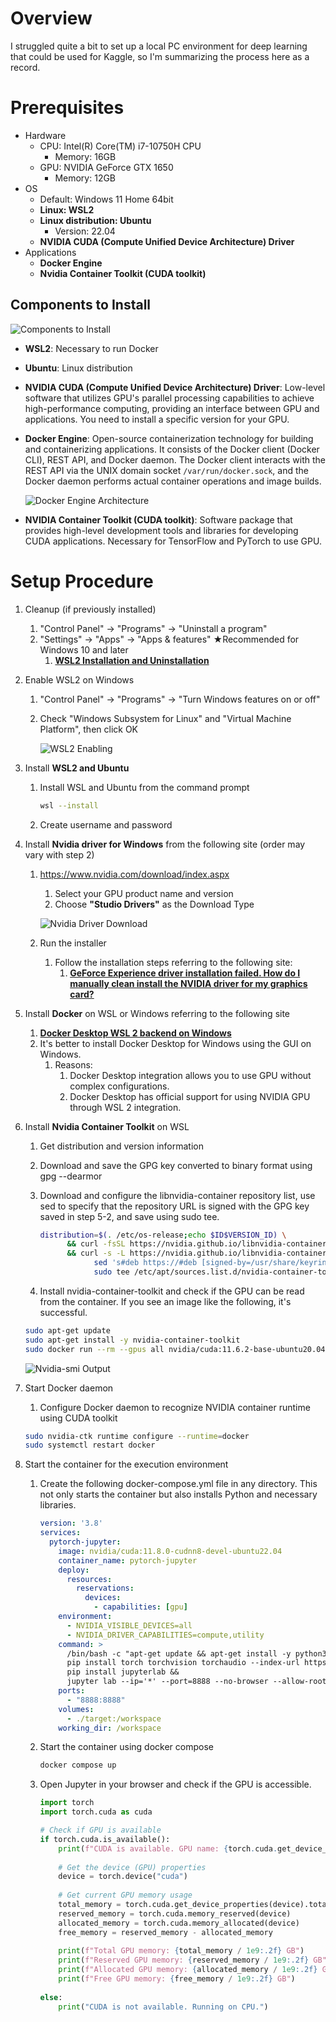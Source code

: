 # Overview

I struggled quite a bit to set up a local PC environment for deep learning that could be used for Kaggle, so I'm summarizing the process here as a record.

# Prerequisites

- Hardware
  - CPU: Intel(R) Core(TM) i7-10750H CPU
    - Memory: 16GB
  - GPU: NVIDIA GeForce GTX 1650
    - Memory: 12GB
- OS
  - Default: Windows 11 Home 64bit
  - **Linux: WSL2**
  - **Linux distribution: Ubuntu**
    - Version: 22.04
  - **NVIDIA CUDA (Compute Unified Device Architecture) Driver**
- Applications
  - **Docker Engine**
  - **Nvidia Container Toolkit (CUDA toolkit)**

## Components to Install

![Components to Install](./images/docker.png)

- **WSL2**: Necessary to run Docker
- **Ubuntu**: Linux distribution
- **NVIDIA CUDA (Compute Unified Device Architecture) Driver**: Low-level software that utilizes GPU's parallel processing capabilities to achieve high-performance computing, providing an interface between GPU and applications. You need to install a specific version for your GPU.
- **Docker Engine**: Open-source containerization technology for building and containerizing applications. It consists of the Docker client (Docker CLI), REST API, and Docker daemon. The Docker client interacts with the REST API via the UNIX domain socket `/var/run/docker.sock`, and the Docker daemon performs actual container operations and image builds.
    
    ![Docker Engine Architecture](images/docker_component.png)
    
- **NVIDIA Container Toolkit (CUDA toolkit)**: Software package that provides high-level development tools and libraries for developing CUDA applications. Necessary for TensorFlow and PyTorch to use GPU.

# Setup Procedure

1. Cleanup (if previously installed)
    1. "Control Panel" → "Programs" → "Uninstall a program"
    2. "Settings" → "Apps" → "Apps & features" ★Recommended for Windows 10 and later
        1. [**WSL2 Installation and Uninstallation**](https://qiita.com/zakoken/items/61141df6aeae9e3f8e36)
2. Enable WSL2 on Windows
    1. "Control Panel" → "Programs" → "Turn Windows features on or off"
    2. Check "Windows Subsystem for Linux" and "Virtual Machine Platform", then click OK
        
        ![WSL2 Enabling](images/windows_settings.png)
        
3. Install **WSL2 and Ubuntu**
    1. Install WSL and Ubuntu from the command prompt
        
        ```bash
        wsl --install
        ```
        
    2. Create username and password
4. Install **Nvidia driver for Windows** from the following site (order may vary with step 2)
    1. https://www.nvidia.com/download/index.aspx
        1. Select your GPU product name and version
        2. Choose **"Studio Drivers"** as the Download Type
        
        ![Nvidia Driver Download](images/nvidia_driver.png)
        
    2. Run the installer
        1. Follow the installation steps referring to the following site:
            1. [**GeForce Experience driver installation failed. How do I manually clean install the NVIDIA driver for my graphics card?**](https://nvidia.custhelp.com/app/answers/detail/a_id/10/related/1)
5. Install **Docker** on WSL or Windows referring to the following site
    1. [**Docker Desktop WSL 2 backend on Windows**](https://docs.docker.com/desktop/wsl/#download)
    2. It's better to install Docker Desktop for Windows using the GUI on Windows.
        1. Reasons:
            1. Docker Desktop integration allows you to use GPU without complex configurations.
            2. Docker Desktop has official support for using NVIDIA GPU through WSL 2 integration.
6. Install **Nvidia Container Toolkit** on WSL
    1. Get distribution and version information
    2. Download and save the GPG key converted to binary format using gpg --dearmor
    3. Download and configure the libnvidia-container repository list, use sed to specify that the repository URL is signed with the GPG key saved in step 5-2, and save using sudo tee.
        
        ```bash
        distribution=$(. /etc/os-release;echo $ID$VERSION_ID) \
              && curl -fsSL https://nvidia.github.io/libnvidia-container/gpgkey | sudo gpg --dearmor -o /usr/share/keyrings/nvidia-container-toolkit-keyring.gpg \
              && curl -s -L https://nvidia.github.io/libnvidia-container/$distribution/libnvidia-container.list | \
                    sed 's#deb https://#deb [signed-by=/usr/share/keyrings/nvidia-container-toolkit-keyring.gpg] https://#g' | \
                    sudo tee /etc/apt/sources.list.d/nvidia-container-toolkit.list
        ```
        
    4. Install nvidia-container-toolkit and check if the GPU can be read from the container. If you see an image like the following, it's successful.
    
    ```bash
    sudo apt-get update
    sudo apt-get install -y nvidia-container-toolkit
    sudo docker run --rm --gpus all nvidia/cuda:11.6.2-base-ubuntu20.04 nvidia-smi
    ```
    
    ![Nvidia-smi Output](images/result_of_nvidia_smi.png)
    
7. Start Docker daemon
    1. Configure Docker daemon to recognize NVIDIA container runtime using CUDA toolkit
    
    ```bash
    sudo nvidia-ctk runtime configure --runtime=docker
    sudo systemctl restart docker
    ```
    
8. Start the container for the execution environment
    1. Create the following docker-compose.yml file in any directory. This not only starts the container but also installs Python and necessary libraries.
        
        ```yaml
        version: '3.8'
        services:
          pytorch-jupyter:
            image: nvidia/cuda:11.8.0-cudnn8-devel-ubuntu22.04
            container_name: pytorch-jupyter
            deploy:
              resources:
                reservations:
                  devices:
                    - capabilities: [gpu]
            environment:
              - NVIDIA_VISIBLE_DEVICES=all
              - NVIDIA_DRIVER_CAPABILITIES=compute,utility
            command: >
              /bin/bash -c "apt-get update && apt-get install -y python3 python3-pip &&
              pip install torch torchvision torchaudio --index-url https://download.pytorch.org/whl/cu118 &&
              pip install jupyterlab &&
              jupyter lab --ip='*' --port=8888 --no-browser --allow-root --NotebookApp.token='' --NotebookApp.password=''"
            ports:
              - "8888:8888"
            volumes:
              - ./target:/workspace
            working_dir: /workspace
        ```
        
    2. Start the container using docker compose
        
        ```bash
        docker compose up
        ```
        
    3. Open Jupyter in your browser and check if the GPU is accessible.
        
        ```python
        import torch
        import torch.cuda as cuda
        
        # Check if GPU is available
        if torch.cuda.is_available():
            print(f"CUDA is available. GPU name: {torch.cuda.get_device_name(0)}")
            
            # Get the device (GPU) properties
            device = torch.device("cuda")
            
            # Get current GPU memory usage
            total_memory = torch.cuda.get_device_properties(device).total_memory
            reserved_memory = torch.cuda.memory_reserved(device)
            allocated_memory = torch.cuda.memory_allocated(device)
            free_memory = reserved_memory - allocated_memory
            
            print(f"Total GPU memory: {total_memory / 1e9:.2f} GB")
            print(f"Reserved GPU memory: {reserved_memory / 1e9:.2f} GB")
            print(f"Allocated GPU memory: {allocated_memory / 1e9:.2f} GB")
            print(f"Free GPU memory: {free_memory / 1e9:.2f} GB")
            
        else:
            print("CUDA is not available. Running on CPU.")
        ```
